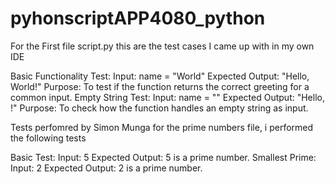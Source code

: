 # pyhonscriptAPP4080_python
For the First file script.py this are the test cases I came up with in my own IDE

Basic Functionality Test:
Input: name = "World"
Expected Output: "Hello, World!"
Purpose: To test if the function returns the correct greeting for a common input.
Empty String Test:
Input: name = ""
Expected Output: "Hello, !"
Purpose: To check how the function handles an empty string as input.


Tests perfomred by Simon Munga 
for the prime numbers file, i performed the following tests

Basic Test:
Input: 5
Expected Output: 5 is a prime number.
Smallest Prime:
Input: 2
Expected Output: 2 is a prime number.



